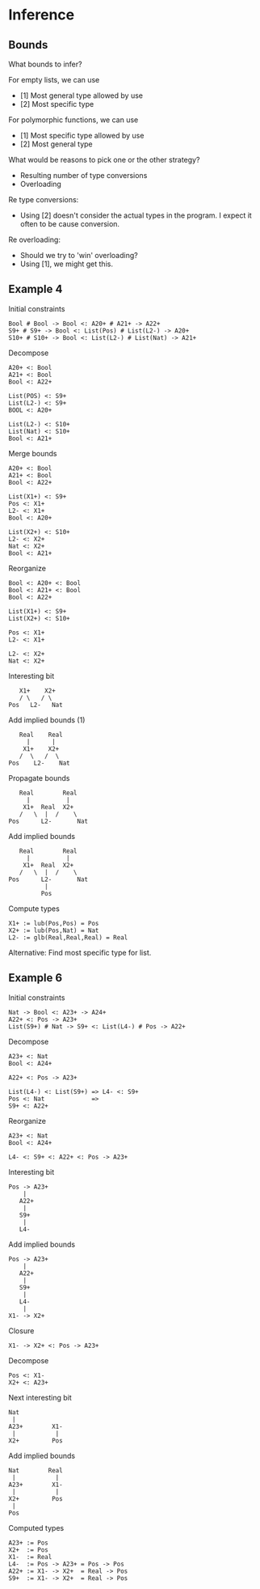 # Inference

## Bounds

What bounds to infer?

For empty lists, we can use
- [1] Most general type allowed by use
- [2] Most specific type

For polymorphic functions, we can use
- [1] Most specific type allowed by use
- [2] Most general type

What would be reasons to pick one or the other strategy?
- Resulting number of type conversions
- Overloading

Re type conversions:
- Using [2] doesn't consider the actual types in the program. I expect it often
  to be cause conversion.
  
Re overloading:
- Should we try to 'win' overloading?
- Using [1], we might get this.

## Example 4

Initial constraints

    Bool # Bool -> Bool <: A20+ # A21+ -> A22+
    S9+ # S9+ -> Bool <: List(Pos) # List(L2-) -> A20+
    S10+ # S10+ -> Bool <: List(L2-) # List(Nat) -> A21+

Decompose

    A20+ <: Bool
    A21+ <: Bool
    Bool <: A22+
    
    List(POS) <: S9+
    List(L2-) <: S9+
    BOOL <: A20+
    
    List(L2-) <: S10+
    List(Nat) <: S10+
    Bool <: A21+

Merge bounds

    A20+ <: Bool
    A21+ <: Bool
    Bool <: A22+
    
    List(X1+) <: S9+
    Pos <: X1+
    L2- <: X1+
    Bool <: A20+
    
    List(X2+) <: S10+
    L2- <: X2+
    Nat <: X2+
    Bool <: A21+

Reorganize    
    
    Bool <: A20+ <: Bool
    Bool <: A21+ <: Bool
    Bool <: A22+

    List(X1+) <: S9+
    List(X2+) <: S10+

    Pos <: X1+
    L2- <: X1+

    L2- <: X2+
    Nat <: X2+

Interesting bit

       X1+    X2+
       / \   / \
    Pos   L2-   Nat

Add implied bounds (1)
    
       Real    Real
         |      |
        X1+    X2+
       /  \   /  \
    Pos    L2-    Nat

Propagate bounds

       Real        Real
         |          |
        X1+  Real  X2+
       /   \  |  /    \
    Pos      L2-       Nat

Add implied bounds
    
       Real        Real
         |          |
        X1+  Real  X2+
       /   \  |  /    \
    Pos      L2-       Nat
              |
             Pos

Compute types

    X1+ := lub(Pos,Pos) = Pos
    X2+ := lub(Pos,Nat) = Nat
    L2- := glb(Real,Real,Real) = Real

Alternative: Find most specific type for list.

## Example 6

Initial constraints

    Nat -> Bool <: A23+ -> A24+
    A22+ <: Pos -> A23+
    List(S9+) # Nat -> S9+ <: List(L4-) # Pos -> A22+

Decompose

    A23+ <: Nat
    Bool <: A24+

    A22+ <: Pos -> A23+
    
    List(L4-) <: List(S9+) => L4- <: S9+
    Pos <: Nat             => 
    S9+ <: A22+

Reorganize
    
    A23+ <: Nat
    Bool <: A24+

    L4- <: S9+ <: A22+ <: Pos -> A23+

Interesting bit

    Pos -> A23+
        |
       A22+
        |
       S9+
        |
       L4-

Add implied bounds

    Pos -> A23+
        |
       A22+
        |
       S9+
        |
       L4-
        |
    X1- -> X2+

Closure

    X1- -> X2+ <: Pos -> A23+

Decompose

    Pos <: X1-
    X2+ <: A23+

Next interesting bit

    Nat
     |
    A23+        X1-
     |           |
    X2+         Pos
    
Add implied bounds

    Nat        Real
     |           |
    A23+        X1-
     |           |
    X2+         Pos
     |
    Pos

Computed types

    A23+ := Pos
    X2+  := Pos
    X1-  := Real
    L4-  := Pos -> A23+ = Pos -> Pos
    A22+ := X1- -> X2+  = Real -> Pos
    S9+  := X1- -> X2+  = Real -> Pos
